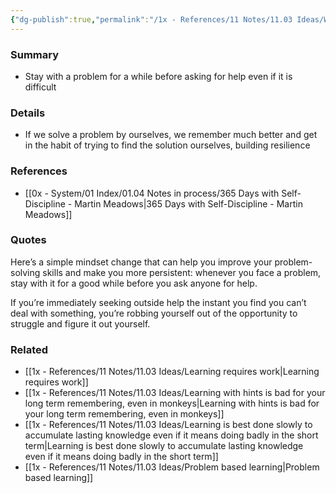 ```yaml
---
{"dg-publish":true,"permalink":"/1x - References/11 Notes/11.03 Ideas/When you face a problem, struggle with it for as long as possible before asking for help/","title":"When you face a problem, struggle with it for as long as possible before asking for help","noteIcon":"","created":"2024-02-15T11:53:23.499+03:00","updated":"2024-02-15T11:57:56.975+03:00"}
---
```



### Summary
- Stay with a problem for a while before asking for help even if it is difficult

### Details
- If we solve a problem by ourselves, we remember much better and get in the habit of trying to find the solution ourselves, building resilience

### References
- [[0x - System/01 Index/01.04 Notes in process/365 Days with Self-Discipline - Martin Meadows\|365 Days with Self-Discipline - Martin Meadows]]

### Quotes
Here’s a simple mindset change that can help you improve your problem-solving skills and make you more persistent: whenever you face a problem, stay with it for a good while before you ask anyone for help.

If you’re immediately seeking outside help the instant you find you can’t deal with something, you’re robbing yourself out of the opportunity to struggle and figure it out yourself.

### Related
- [[1x - References/11 Notes/11.03 Ideas/Learning requires work\|Learning requires work]]
- [[1x - References/11 Notes/11.03 Ideas/Learning with hints is bad for your long term remembering, even in monkeys\|Learning with hints is bad for your long term remembering, even in monkeys]]
- [[1x - References/11 Notes/11.03 Ideas/Learning is best done slowly to accumulate lasting knowledge even if it means doing badly in the short term\|Learning is best done slowly to accumulate lasting knowledge even if it means doing badly in the short term]]
- [[1x - References/11 Notes/11.03 Ideas/Problem based learning\|Problem based learning]]
